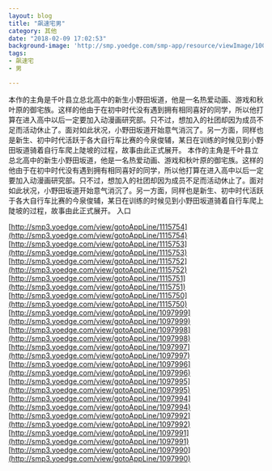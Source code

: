 ```yaml
---
layout: blog
title: "飙速宅男"
category: 其他
date: "2018-02-09 17:02:53"
background-image: 'http://smp.yoedge.com/smp-app/resource/viewImage/1000353appline.png'
tags:
- 飙速宅
- 男

---
```

本作的主角是千叶县立总北高中的新生小野田坂道，他是一名热爱动画、游戏和秋叶原的御宅族。这样的他由于在初中时代没有遇到拥有相同喜好的同学，所以他打算在进入高中以后一定要加入动漫画研究部。只不过，想加入的社团却因为成员不足而活动休止了。面对如此状况，小野田坂道开始意气消沉了。另一方面，同样也是新生、初中时代活跃于各大自行车比赛的今泉俊辅，某日在训练的时候见到小野田坂道骑着自行车爬上陡坡的过程，故事由此正式展开。
本作的主角是千叶县立总北高中的新生小野田坂道，他是一名热爱动画、游戏和秋叶原的御宅族。这样的他由于在初中时代没有遇到拥有相同喜好的同学，所以他打算在进入高中以后一定要加入动漫画研究部。只不过，想加入的社团却因为成员不足而活动休止了。面对如此状况，小野田坂道开始意气消沉了。另一方面，同样也是新生、初中时代活跃于各大自行车比赛的今泉俊辅，某日在训练的时候见到小野田坂道骑着自行车爬上陡坡的过程，故事由此正式展开。
入口

[http://smp3.yoedge.com/view/gotoAppLine/1115754](http://smp3.yoedge.com/view/gotoAppLine/1115754)
[http://smp3.yoedge.com/view/gotoAppLine/1115753](http://smp3.yoedge.com/view/gotoAppLine/1115753)
[http://smp3.yoedge.com/view/gotoAppLine/1115752](http://smp3.yoedge.com/view/gotoAppLine/1115752)
[http://smp3.yoedge.com/view/gotoAppLine/1115751](http://smp3.yoedge.com/view/gotoAppLine/1115751)
[http://smp3.yoedge.com/view/gotoAppLine/1115750](http://smp3.yoedge.com/view/gotoAppLine/1115750)
[http://smp3.yoedge.com/view/gotoAppLine/1097999](http://smp3.yoedge.com/view/gotoAppLine/1097999)
[http://smp3.yoedge.com/view/gotoAppLine/1097998](http://smp3.yoedge.com/view/gotoAppLine/1097998)
[http://smp3.yoedge.com/view/gotoAppLine/1097997](http://smp3.yoedge.com/view/gotoAppLine/1097997)
[http://smp3.yoedge.com/view/gotoAppLine/1097996](http://smp3.yoedge.com/view/gotoAppLine/1097996)
[http://smp3.yoedge.com/view/gotoAppLine/1097995](http://smp3.yoedge.com/view/gotoAppLine/1097995)
[http://smp3.yoedge.com/view/gotoAppLine/1097994](http://smp3.yoedge.com/view/gotoAppLine/1097994)
[http://smp3.yoedge.com/view/gotoAppLine/1097992](http://smp3.yoedge.com/view/gotoAppLine/1097992)
[http://smp3.yoedge.com/view/gotoAppLine/1097991](http://smp3.yoedge.com/view/gotoAppLine/1097991)
[http://smp3.yoedge.com/view/gotoAppLine/1097990](http://smp3.yoedge.com/view/gotoAppLine/1097990)

        
